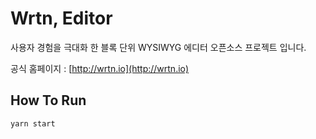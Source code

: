 # Wrtn, Editor
사용자 경험을 극대화 한 블록 단위 WYSIWYG 에디터 오픈소스 프로젝트 입니다.

공식 홈페이지 : [http://wrtn.io](http://wrtn.io)

## How To Run
```
yarn start
```
